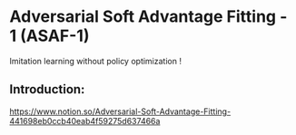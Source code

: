 # Adversarial Soft Advantage Fitting - 1 (ASAF-1)
Imitation learning without policy optimization !

## Introduction:
https://www.notion.so/Adversarial-Soft-Advantage-Fitting-441698eb0ccb40eab4f59275d637466a

